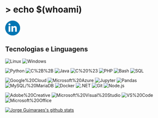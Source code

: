 # > echo $(whoami)

[![Linkedin](images/linkedin.png)](https://www.linkedin.com/in/jorgedev/)

## Tecnologias e Linguagens

![Linux](https://img.shields.io/badge/OS-Linux-2F3E46?logo=linux&logoColor=fff&labelColor=00171f&style=flat-square) ![Windows](https://img.shields.io/badge/OS-Windows-2F3E46?logo=windows&logoColor=fff&labelColor=00171f&style=flat-square)

![Python](https://img.shields.io/badge/Linguagem-Python-354F52?logo=python&logoColor=fff&labelColor=00171f&style=flat-square) ![C%2B%2B](https://img.shields.io/badge/Linguagem-C%2B%2B-354F52?logo=c%2B%2B&logoColor=fff&labelColor=00171f&style=flat-square) ![Java](https://img.shields.io/badge/Linguagem-Java-354F52?logo=java&logoColor=fff&labelColor=00171f&style=flat-square) ![C%20%23](https://img.shields.io/badge/Linguagem-C%20%23-354F52?logo=c-sharp&logoColor=fff&labelColor=00171f&style=flat-square) ![PHP](https://img.shields.io/badge/Linguagem-PHP-354F52?logo=php&logoColor=fff&labelColor=00171f&style=flat-square) ![Bash](https://img.shields.io/badge/Linguagem-Bash-354F52?logo=gnubash&logoColor=fff&labelColor=00171f&style=flat-square) ![SQL](https://img.shields.io/badge/Linguagem-SQL-354F52?logo=postgresql&logoColor=fff&labelColor=00171f&style=flat-square)

![Google%20Cloud](https://img.shields.io/badge/Ferramenta-Google%20Cloud-52796F?logo=google-cloud&logoColor=fff&labelColor=00171f&style=flat-square) ![Microsoft%20Azure](https://img.shields.io/badge/Ferramenta-Microsoft%20Azure-52796F?logo=microsoft-azure&logoColor=fff&labelColor=00171f&style=flat-square) ![Jupyter](https://img.shields.io/badge/Ferramenta-Jupyter-52796F?logo=jupyter&logoColor=fff&labelColor=00171f&style=flat-square) ![Pandas](https://img.shields.io/badge/Ferramenta-Pandas-52796F?logo=pandas&logoColor=fff&labelColor=00171f&style=flat-square) ![MySQL/%20MariaDB](https://img.shields.io/badge/Ferramenta-MySQL/%20MariaDB-52796F?logo=mariadb&logoColor=fff&labelColor=00171f&style=flat-square) ![Docker](https://img.shields.io/badge/Ferramenta-Docker-52796F?logo=docker&logoColor=fff&labelColor=00171f&style=flat-square) ![.NET](https://img.shields.io/badge/Ferramenta-.NET-52796F?logo=.net&logoColor=fff&labelColor=00171f&style=flat-square) ![Git](https://img.shields.io/badge/Ferramenta-Git-52796F?logo=git&logoColor=fff&labelColor=00171f&style=flat-square) ![Node.js](https://img.shields.io/badge/Ferramenta-Node.js-52796F?logo=node.js&logoColor=fff&labelColor=00171f&style=flat-square)

![Adobe%20Creative](https://img.shields.io/badge/Programas-Adobe%20Creative-84A98C?logo=adobe-creative-cloud&logoColor=fff&labelColor=00171f&style=flat-square) ![Microsoft%20Visual%20Studio](https://img.shields.io/badge/Programas-Microsoft%20Visual%20Studio-84A98C?logo=visual-studio&logoColor=fff&labelColor=00171f&style=flat-square) ![VS%20Code](https://img.shields.io/badge/Programas-VS%20Code-84A98C?logo=visual-studio-code&logoColor=fff&labelColor=00171f&style=flat-square) ![Microsoft%20Office](https://img.shields.io/badge/Programas-Microsoft%20Office-84A98C?logo=microsoft-office&logoColor=fff&labelColor=00171f&style=flat-square)

[![Jorge Guimaraes's github stats](https://github-readme-stats.vercel.app/api?username=JorgeMGuimaraes&count_private=true&show_icons=true&theme=tokyonight)](https://github.com/JorgeMGuimaraes)

